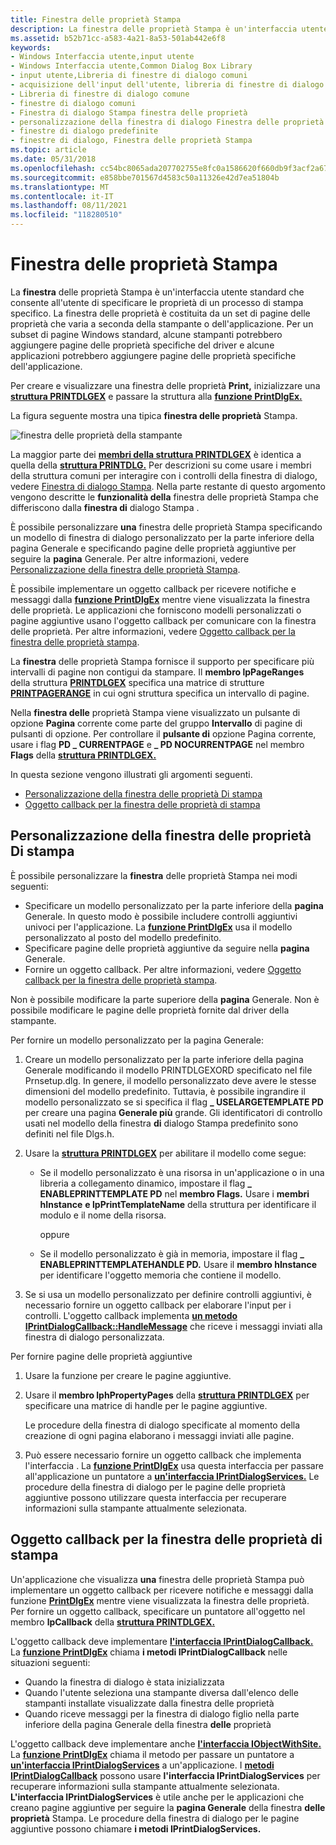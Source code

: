 ```yaml
---
title: Finestra delle proprietà Stampa
description: La finestra delle proprietà Stampa è un'interfaccia utente standard che consente all'utente di specificare le proprietà di un processo di stampa specifico.
ms.assetid: b52b71cc-a583-4a21-8a53-501ab442e6f8
keywords:
- Windows Interfaccia utente,input utente
- Windows Interfaccia utente,Common Dialog Box Library
- input utente,Libreria di finestre di dialogo comuni
- acquisizione dell'input dell'utente, libreria di finestre di dialogo comune
- Libreria di finestre di dialogo comune
- finestre di dialogo comuni
- Finestra di dialogo Stampa finestra delle proprietà
- personalizzazione della finestra di dialogo Finestra delle proprietà di stampa
- finestre di dialogo predefinite
- finestre di dialogo, Finestra delle proprietà Stampa
ms.topic: article
ms.date: 05/31/2018
ms.openlocfilehash: cc54bc8065ada207702755e8fc0a1586620f660db9f3acf2a67e32b56e393143
ms.sourcegitcommit: e858bbe701567d4583c50a11326e42d7ea51804b
ms.translationtype: MT
ms.contentlocale: it-IT
ms.lasthandoff: 08/11/2021
ms.locfileid: "118280510"
---
```

# <a name="print-property-sheet"></a>Finestra delle proprietà Stampa

La **finestra** delle proprietà Stampa è un'interfaccia utente standard che consente all'utente di specificare le proprietà di un processo di stampa specifico. La finestra delle proprietà è costituita da un set di pagine delle proprietà che varia a seconda della stampante o dell'applicazione. Per un subset di pagine Windows standard, alcune stampanti potrebbero aggiungere pagine delle proprietà specifiche del driver e alcune applicazioni potrebbero aggiungere pagine delle proprietà specifiche dell'applicazione.

Per creare e visualizzare una finestra delle proprietà **Print,** inizializzare una [**struttura PRINTDLGEX**](/windows/win32/api/commdlg/ns-commdlg-printdlgexa) e passare la struttura alla [**funzione PrintDlgEx.**](/previous-versions/windows/desktop/legacy/ms646942(v=vs.85))

La figura seguente mostra una tipica **finestra delle proprietà** Stampa.

![finestra delle proprietà della stampante](images/printerpropertypagexp.png)

La maggior parte dei [**membri della struttura PRINTDLGEX**](/windows/win32/api/commdlg/ns-commdlg-printdlgexa) è identica a quella della [**struttura PRINTDLG.**](/windows/win32/api/commdlg/ns-commdlg-printdlga) Per descrizioni su come usare i membri della struttura comuni per interagire con i controlli della finestra di dialogo, vedere [Finestra di dialogo Stampa](print-dialog-box.md). Nella parte restante di questo argomento vengono descritte le **funzionalità della** finestra delle proprietà Stampa che differiscono dalla **finestra di** dialogo Stampa .

È possibile personalizzare **una** finestra delle proprietà Stampa specificando un modello  di finestra di dialogo personalizzato per la parte inferiore della pagina Generale e specificando pagine delle proprietà aggiuntive per seguire la **pagina** Generale. Per altre informazioni, vedere [Personalizzazione della finestra delle proprietà Stampa](#customizing-the-print-property-sheet).

È possibile implementare un oggetto callback per ricevere notifiche e messaggi dalla [**funzione PrintDlgEx**](/previous-versions/windows/desktop/legacy/ms646942(v=vs.85)) mentre viene visualizzata la finestra delle proprietà. Le applicazioni che forniscono modelli personalizzati o pagine aggiuntive usano l'oggetto callback per comunicare con la finestra delle proprietà. Per altre informazioni, vedere [Oggetto callback per la finestra delle proprietà stampa](#callback-object-for-the-print-property-sheet).

La **finestra** delle proprietà Stampa fornisce il supporto per specificare più intervalli di pagine non contigui da stampare. Il **membro lpPageRanges** della struttura [**PRINTDLGEX**](/windows/win32/api/commdlg/ns-commdlg-printdlgexa) specifica una matrice di strutture [**PRINTPAGERANGE**](/windows/win32/api/commdlg/ns-commdlg-printpagerange) in cui ogni struttura specifica un intervallo di pagine.

Nella **finestra delle** proprietà Stampa viene visualizzato un pulsante di opzione **Pagina** corrente come parte del gruppo **Intervallo** di pagine di pulsanti di opzione. Per controllare il **pulsante di** opzione Pagina corrente, usare i flag **PD \_ CURRENTPAGE** e **\_ PD NOCURRENTPAGE** nel membro **Flags** della [**struttura PRINTDLGEX.**](/windows/win32/api/commdlg/ns-commdlg-printdlgexa)

In questa sezione vengono illustrati gli argomenti seguenti.

-   [Personalizzazione della finestra delle proprietà Di stampa](#customizing-the-print-property-sheet)
-   [Oggetto callback per la finestra delle proprietà di stampa](#callback-object-for-the-print-property-sheet)

## <a name="customizing-the-print-property-sheet"></a>Personalizzazione della finestra delle proprietà Di stampa

È possibile personalizzare la **finestra** delle proprietà Stampa nei modi seguenti:

-   Specificare un modello personalizzato per la parte inferiore della **pagina** Generale. In questo modo è possibile includere controlli aggiuntivi univoci per l'applicazione. La [**funzione PrintDlgEx**](/previous-versions/windows/desktop/legacy/ms646942(v=vs.85)) usa il modello personalizzato al posto del modello predefinito.
-   Specificare pagine delle proprietà aggiuntive da seguire nella **pagina** Generale.
-   Fornire un oggetto callback. Per altre informazioni, vedere [Oggetto callback per la finestra delle proprietà stampa](#callback-object-for-the-print-property-sheet).

Non è possibile modificare la parte superiore della **pagina** Generale. Non è possibile modificare le pagine delle proprietà fornite dal driver della stampante.

Per fornire un modello personalizzato per la pagina Generale:

1.  Creare un modello personalizzato per  la parte inferiore della pagina Generale modificando il modello PRINTDLGEXORD specificato nel file Prnsetup.dlg. In genere, il modello personalizzato deve avere le stesse dimensioni del modello predefinito. Tuttavia, è possibile ingrandire il modello personalizzato se si specifica il flag **\_ USELARGETEMPLATE PD** per creare una pagina **Generale più** grande. Gli identificatori di controllo usati nel modello della finestra **di** dialogo Stampa predefinito sono definiti nel file Dlgs.h.
2.  Usare la [**struttura PRINTDLGEX**](/windows/win32/api/commdlg/ns-commdlg-printdlgexa) per abilitare il modello come segue:
    -   Se il modello personalizzato è una risorsa in un'applicazione o in una libreria a collegamento dinamico, impostare il flag **\_ ENABLEPRINTTEMPLATE PD** nel **membro Flags.** Usare i **membri hInstance** **e lpPrintTemplateName** della struttura per identificare il modulo e il nome della risorsa.

        oppure

    -   Se il modello personalizzato è già in memoria, impostare il flag **\_ ENABLEPRINTTEMPLATEHANDLE PD.** Usare il **membro hInstance** per identificare l'oggetto memoria che contiene il modello.

3.  Se si usa un modello personalizzato per definire controlli aggiuntivi, è necessario fornire un oggetto callback per elaborare l'input per i controlli. L'oggetto callback implementa [**un metodo IPrintDialogCallback::HandleMessage**](/windows/win32/api/commdlg/nf-commdlg-iprintdialogcallback-handlemessage) che riceve i messaggi inviati alla finestra di dialogo personalizzata.

Per fornire pagine delle proprietà aggiuntive

1.  Usare la funzione per creare le pagine aggiuntive.
2.  Usare il **membro lphPropertyPages** della [**struttura PRINTDLGEX**](/windows/win32/api/commdlg/ns-commdlg-printdlgexa) per specificare una matrice di handle per le pagine aggiuntive.

    Le procedure della finestra di dialogo specificate al momento della creazione di ogni pagina elaborano i messaggi inviati alle pagine.

3.  Può essere necessario fornire un oggetto callback che implementa l'interfaccia . La [**funzione PrintDlgEx**](/previous-versions/windows/desktop/legacy/ms646942(v=vs.85)) usa questa interfaccia per passare all'applicazione un puntatore a [**un'interfaccia IPrintDialogServices.**](/windows/win32/api/commdlg/nn-commdlg-iprintdialogservices) Le procedure della finestra di dialogo per le pagine delle proprietà aggiuntive possono utilizzare questa interfaccia per recuperare informazioni sulla stampante attualmente selezionata.

## <a name="callback-object-for-the-print-property-sheet"></a>Oggetto callback per la finestra delle proprietà di stampa

Un'applicazione che visualizza **una** finestra delle proprietà Stampa può implementare un oggetto callback per ricevere notifiche e messaggi dalla funzione [**PrintDlgEx**](/previous-versions/windows/desktop/legacy/ms646942(v=vs.85)) mentre viene visualizzata la finestra delle proprietà. Per fornire un oggetto callback, specificare un puntatore all'oggetto nel membro **lpCallback** della [**struttura PRINTDLGEX.**](/windows/win32/api/commdlg/ns-commdlg-printdlgexa)

L'oggetto callback deve implementare [**l'interfaccia IPrintDialogCallback.**](/windows/win32/api/commdlg/nn-commdlg-iprintdialogcallback) La [**funzione PrintDlgEx**](/previous-versions/windows/desktop/legacy/ms646942(v=vs.85)) chiama **i metodi IPrintDialogCallback** nelle situazioni seguenti:

-   Quando la finestra di dialogo è stata inizializzata
-   Quando l'utente seleziona una stampante diversa dall'elenco delle stampanti installate visualizzate dalla finestra delle proprietà
-   Quando riceve messaggi per la finestra di dialogo figlio nella parte inferiore della pagina Generale della finestra **delle** proprietà

L'oggetto callback deve implementare anche [**l'interfaccia IObjectWithSite.**](/windows/win32/api/ocidl/nn-ocidl-iobjectwithsite) La [**funzione PrintDlgEx**](/previous-versions/windows/desktop/legacy/ms646942(v=vs.85)) chiama il metodo per passare un puntatore a [**un'interfaccia IPrintDialogServices**](/windows/win32/api/commdlg/nn-commdlg-iprintdialogservices) a un'applicazione. I [**metodi IPrintDialogCallback**](/windows/win32/api/commdlg/nn-commdlg-iprintdialogcallback) possono usare **l'interfaccia IPrintDialogServices** per recuperare informazioni sulla stampante attualmente selezionata. **L'interfaccia IPrintDialogServices** è utile anche per le applicazioni che creano pagine aggiuntive per seguire la **pagina Generale** della finestra **delle proprietà** Stampa. Le procedure della finestra di dialogo per le pagine aggiuntive possono chiamare **i metodi IPrintDialogServices.**

 

 